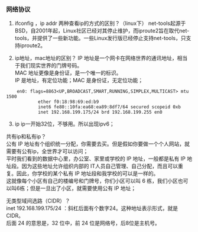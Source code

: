 ###  网络协议

1. ifconfig ，ip addr 两种查看ip的方式的区别？（linux下）
net-tools起源于BSD，自2001年起，Linux社区已经对其停止维护，而iproute2旨在取代net-tools，并提供了一些新功能。一些Linux发行版已经停止支持net-tools，只支持iproute2。

2. ip地址，mac地址的区别？
IP 地址是一个网卡在网络世界的通讯地址，相当于我们现实世界的门牌号码。  
MAC 地址更像是身份证，是一个唯一的标识。  
IP 是地址，有定位功能；MAC 是身份证，无定位功能；

```shell
    en0: flags=8863<UP,BROADCAST,SMART,RUNNING,SIMPLEX,MULTICAST> mtu 1500
            ether f0:18:98:69:ed:b9
            inet6 fe80::10fa:ea68:ea89:8df7/64 secured scopeid 0xb
            inet 192.168.199.175/24 brd 192.168.199.255 en0
```

3. ip
ip一开始32位，不够用。所以出现ipv6；  

共有ip和私有ip？  
公有 IP 地址有个组织统一分配，你需要去买。但是假如你要做一个个人网站，就需要有公有ip，全世界才可以访问；  
平时我们看到的数据中心里，办公室、家里或学校的 IP 地址，一般都是私有 IP 地址段。因为这些地址允许组织内部的 IT人员自己管理、自己分配，而且可以重复。因此，你学校的某个私有 IP 地址段和我学校的可以是一样的。  
这就像每个小区有自己的楼编号和门牌号，你们小区可以叫 6 栋，我们小区也可以叫6栋；但是一旦出了小区，就需要使用公有 IP 地址；  

无类型域间选路（CIDR）？  
inet 192.168.199.175/24  ：斜杠后面有个数字24。这种地址表示形式，就是 CIDR。  
后面 24 的意思是，32 位中，前 24 位是网络号，后8位是主机号。






